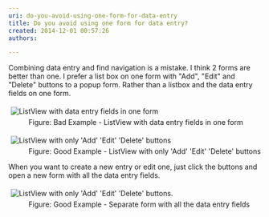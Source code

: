 ```yaml
---
uri: do-you-avoid-using-one-form-for-data-entry
title: Do you avoid using one form for data entry?
created: 2014-12-01 00:57:26
authors:

---
```





<span class='intro'> <p>Combining data entry and find navigation is a mistake. I think 2 forms 
are better than one. I prefer a list box on one form with &quot;Add&quot;, &quot;Edit&quot; 
and &quot;Delete&quot; buttons to a popup form. Rather than a listbox and the data
 entry fields on one form.</p> </span>

<dl class="badImage"><dt>
      <img src="http&#58;//www.ssw.com.au/ssw/Standards/Rules/Images/Rule-2formbetter-bad-1.jpg" alt="ListView with data entry fields in one form" style="margin&#58;5px;" />
   </dt><dd>Figure&#58; Bad Example - ListView with data entry fields in one form</dd></dl><dl class="goodImage"><dt>
      <img src="http&#58;//www.ssw.com.au/ssw/Standards/Rules/Images/Rule-2formbetter-good-1.jpg" alt="ListView with only 'Add' 'Edit' 'Delete' buttons" style="margin&#58;5px;" />
   </dt><dd>Figure&#58; Good Example - ListView with only 'Add' 'Edit' 'Delete' buttons</dd></dl><p>When you want to create a new entry or edit one, just click the buttons and open a new form with all the data entry fields.</p><dl class="goodImage"><dt>
      <img src="http&#58;//www.ssw.com.au/ssw/Standards/Rules/Images/Rule-2formbetter-good-2.jpg" alt="ListView with only 'Add' 'Edit' 'Delete' buttons." style="margin&#58;5px;" />
   </dt><dd>Figure&#58; Good Example - Separate form with all the data entry fields</dd></dl>


